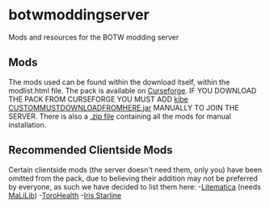 # botwmoddingserver
Mods and resources for the BOTW modding server

## Mods
The mods used can be found within the download itself, within the modlist.html file.
The pack is available on [Curseforge](https://www.curseforge.com/minecraft/modpacks/nopyros-botwmodding-modpack). IF YOU DOWNLOAD THE PACK FROM CURSEFORGE YOU MUST ADD [kibe CUSTOMMUSTDOWNLOADFROMHERE.jar](https://github.com/NoPyro/botwmoddingserver/raw/main/kibe%20CUSTOMMUSTDOWNLOADFROMHERE.jar) MANUALLY TO JOIN THE SERVER.
There is also a [.zip file](https://mega.nz/file/jfZ3lQLK#u2vDjPATF3Adv9WvxgtcYuOG1x26gWwgqwFMfEoZXxA) containing all the mods for manual installation.



## Recommended Clientside Mods
Certain clientside mods (the server doesn't need them, only you) have been omitted from the pack, due to believing their addition may not be preferred by everyone, as such we have decided to list them here:
-[Litematica](https://www.curseforge.com/minecraft/mc-mods/litematica) (needs [MaLiLib](https://www.curseforge.com/minecraft/mc-mods/malilib))
-[ToroHealth](https://www.curseforge.com/minecraft/mc-mods/torohealth-damage-indicators)
-[Iris Starline](https://github.com/HyperCubeMC/Iris)
